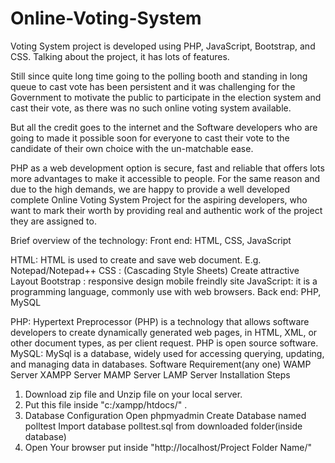 # Online-Voting-System
Voting System project is developed using PHP, JavaScript, Bootstrap, and CSS. Talking about the project, it has lots of features.

Still since quite long time going to the polling booth and standing in long queue to cast vote has been
persistent and it was challenging for the Government to motivate the public to participate in the
election system and cast their vote, as there was no such online voting system available.

But all the credit goes to the internet and the Software developers who are going to made it possible
soon for everyone to cast their vote to the candidate of their own choice with the un-matchable ease.

PHP as a web development option is secure, fast and reliable that offers lots more advantages to make it accessible to people. For the same reason and due to the high demands, we are happy to provide a well developed complete Online Voting System Project for the aspiring developers, who want to mark their worth by providing real and authentic work of the project they are assigned to.

Brief overview of the technology:
Front end: HTML, CSS, JavaScript

HTML: HTML is used to create and save web document. E.g. Notepad/Notepad++
CSS : (Cascading Style Sheets) Create attractive Layout
Bootstrap : responsive design mobile freindly site
JavaScript: it is a programming language, commonly use with web browsers.
Back end: PHP, MySQL

PHP: Hypertext Preprocessor (PHP) is a technology that allows software developers to create dynamically generated web pages, in HTML, XML, or other document types, as per client request. PHP is open source software.
MySQL: MySql is a database, widely used for accessing querying, updating, and managing data in databases.
Software Requirement(any one)
WAMP Server
XAMPP Server
MAMP Server
LAMP Server
Installation Steps
1. Download zip file and Unzip file on your local server.
2. Put this file inside "c:/xampp/htdocs/" .
3. Database Configuration
Open phpmyadmin
Create Database named polltest
Import database polltest.sql from downloaded folder(inside database)
4. Open Your browser put inside "http://localhost/Project Folder Name/"
